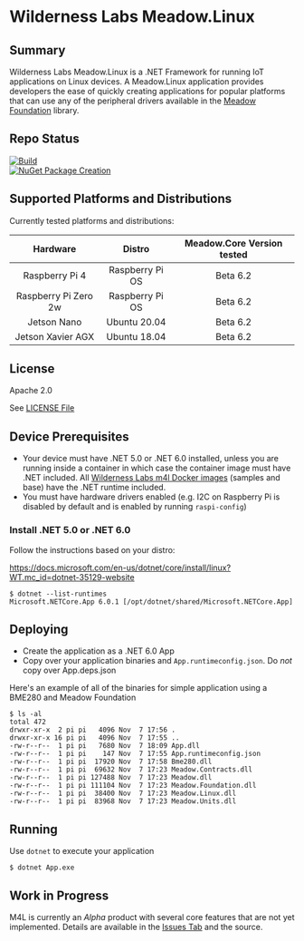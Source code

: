 # Wilderness Labs Meadow.Linux

## Summary

Wilderness Labs Meadow.Linux is a .NET Framework for running IoT applications on Linux devices.  A Meadow.Linux application provides developers the ease of quickly creating applications for popular platforms that can use any of the peripheral drivers available in the [Meadow Foundation](https://github.com/WildernessLabs/Meadow.Foundation) library.

## Repo Status

[![Build](https://github.com/WildernessLabs/Meadow.Linux/actions/workflows/build.yml/badge.svg)](https://github.com/WildernessLabs/Meadow.Linux/actions/workflows/build.yml)  
[![NuGet Package Creation](https://github.com/WildernessLabs/Meadow.Linux/actions/workflows/package.yml/badge.svg)](https://github.com/WildernessLabs/Meadow.Linux/actions/workflows/package.yml)

## Supported Platforms and Distributions

Currently tested platforms and distributions:

| Hardware | Distro | Meadow.Core Version tested |
| :---: | :---: | :---: |
| Raspberry Pi 4 | Raspberry Pi OS | Beta 6.2 |
| Raspberry Pi Zero 2w | Raspberry Pi OS | Beta 6.2 |
| Jetson Nano | Ubuntu 20.04 | Beta 6.2 |
| Jetson Xavier AGX | Ubuntu 18.04 | Beta 6.2 |

## License

Apache 2.0

See [LICENSE File](/LICENSE)

## Device Prerequisites

- Your device must have .NET 5.0 or .NET 6.0 installed, unless you are running inside a container in which case the container image must have .NET included. All [Wilderness Labs m4l Docker images](https://hub.docker.com/u/wildernesslabs) (samples and base) have the .NET runtime included.
- You must have hardware drivers enabled (e.g. I2C on Raspberry Pi is disabled by default and is enabled by running `raspi-config`)

### Install .NET 5.0 or .NET 6.0

Follow the instructions based on your distro:

https://docs.microsoft.com/en-us/dotnet/core/install/linux?WT.mc_id=dotnet-35129-website

```
$ dotnet --list-runtimes
Microsoft.NETCore.App 6.0.1 [/opt/dotnet/shared/Microsoft.NETCore.App]
```

## Deploying

- Create the application as a .NET 6.0 App
- Copy over your application binaries and `App.runtimeconfig.json`.  Do *not* copy over App.deps.json

Here's an example of all of the binaries for simple application using a BME280 and Meadow Foundation

```
$ ls -al
total 472
drwxr-xr-x  2 pi pi   4096 Nov  7 17:56 .
drwxr-xr-x 16 pi pi   4096 Nov  7 17:55 ..
-rw-r--r--  1 pi pi   7680 Nov  7 18:09 App.dll
-rw-r--r--  1 pi pi    147 Nov  7 17:55 App.runtimeconfig.json
-rw-r--r--  1 pi pi  17920 Nov  7 17:58 Bme280.dll
-rw-r--r--  1 pi pi  69632 Nov  7 17:23 Meadow.Contracts.dll
-rw-r--r--  1 pi pi 127488 Nov  7 17:23 Meadow.dll
-rw-r--r--  1 pi pi 111104 Nov  7 17:23 Meadow.Foundation.dll
-rw-r--r--  1 pi pi  38400 Nov  7 17:23 Meadow.Linux.dll
-rw-r--r--  1 pi pi  83968 Nov  7 17:23 Meadow.Units.dll
```

## Running

Use `dotnet` to execute your application

```
$ dotnet App.exe
```
 
## Work in Progress

M4L is currently an *Alpha* product with several core features that are not yet implemented.  Details are available in the [Issues Tab](https://github.com/WildernessLabs/Meadow.Linux/issues) and the source.
